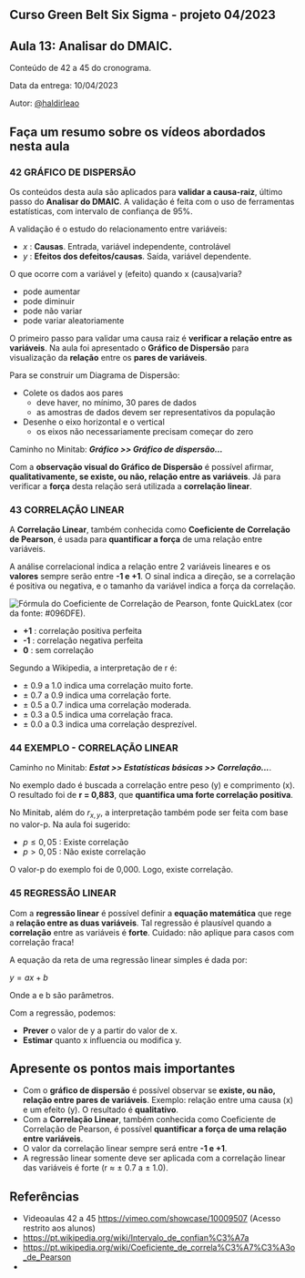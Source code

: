 ## Curso Green Belt Six Sigma - projeto 04/2023
## Aula 13: Analisar do DMAIC.

Conteúdo de 42 a 45 do cronograma.

Data da entrega: 10/04/2023

Autor: [@haldirleao](https://github.com/haldirleao)

## Faça um resumo sobre os vídeos abordados nesta aula

### 42 GRÁFICO DE DISPERSÃO

Os conteúdos desta aula são aplicados para **validar a causa-raiz**, último passo do **Analisar do DMAIC**. A validação é feita com o uso de ferramentas estatísticas, com intervalo de confiança de 95%.

A validação é o estudo do relacionamento entre variáveis:
- $x$ : **Causas**. Entrada, variável independente, controlável
- $y$ : **Efeitos dos defeitos/causas**. Saída, variável dependente.

O que ocorre com a variável y (efeito) quando x (causa)varia?
- pode aumentar
- pode diminuir
- pode não variar
- pode variar aleatoriamente

O primeiro passo para validar uma causa raiz é **verificar a relação entre as variáveis**. Na aula foi apresentado o **Gráfico de Dispersão** para visualização da **relação** entre os **pares de variáveis**.

Para se construir um Diagrama de Dispersão:
- Colete os dados aos pares
  - deve haver, no mínimo, 30 pares de dados
  - as amostras de dados devem ser representativos da população 
- Desenhe o eixo horizontal e o vertical
  - os eixos não necessariamente precisam começar do zero

Caminho no Minitab: **_Gráfico >> Gráfico de dispersão..._** 

Com a **observação visual do Gráfico de Dispersão** é possível afirmar, **qualitativamente, se existe, ou não, relação entre as variáveis**. Já para verificar a **força** desta relação será utilizada a **correlação linear**.

### 43 CORRELAÇÃO LINEAR

A **Correlação Linear**, também conhecida como **Coeficiente de Correlação de Pearson**, é usada para **quantificar a força** de uma relação entre variáveis.

A análise correlacional indica a relação entre 2 variáveis lineares e os **valores** sempre serão entre **-1 e +1**. O sinal indica a direção, se a correlação é positiva ou negativa, e o tamanho da variável indica a força da correlação.

![Fórmula do Coeficiente de Correlação de Pearson, fonte QuickLatex (cor da fonte: #096DFE).](https://drive.google.com/uc?id=12Hxr4eUWo_p-5kMjkBiD7ON9fwvX2Oy6)

- **+1** : correlação positiva perfeita
- **-1** : correlação negativa perfeita
- **0**  : sem correlação

Segundo a Wikipedia, a interpretação de r é:
- ± 0.9 a 1.0 indica uma correlação muito forte.
- ± 0.7 a 0.9 indica uma correlação forte.
- ± 0.5 a 0.7 indica uma correlação moderada.
- ± 0.3 a 0.5 indica uma correlação fraca.
- ± 0.0 a 0.3 indica uma correlação desprezível.


### 44 EXEMPLO - CORRELAÇÃO LINEAR

Caminho no Minitab: **_Estat >> Estatísticas básicas >> Correlação..._**.

No exemplo dado é buscada a correlação entre peso (y) e comprimento (x). O resultado foi de **r = 0,883**, que **quantifica uma forte correlação positiva**. 

No Minitab, além do $r_{x,y}$, a interpretação também pode ser feita com base no valor-p. Na aula foi sugerido:
- $p \le 0,05$ : Existe correlação
- $p > 0,05$ : Não existe correlação

O valor-p do exemplo foi de 0,000. Logo, existe correlação.

### 45 REGRESSÃO LINEAR

Com a **regressão linear** é possível definir a **equação matemática** que rege a **relação entre as duas variáveis**. Tal regressão é plausível quando a **correlação** entre as variáveis é **forte**. Cuidado: não aplique para casos com correlação fraca!

A equação da reta de uma regressão linear simples é dada por:

$y = ax + b$

Onde a e b são parâmetros.

Com a regressão, podemos:
- **Prever** o valor de y a partir do valor de x.
- **Estimar** quanto x influencia ou modifica y.

## Apresente os pontos mais importantes

- Com o **gráfico de dispersão** é possível observar se **existe, ou não, relação entre pares de variáveis**. Exemplo: relação entre uma causa (x) e um efeito (y). O resultado é **qualitativo**.
- Com a **Correlação Linear**, também conhecida como Coeficiente de Correlação de Pearson, é possível **quantificar a força de uma relação entre variáveis**.
- O valor da correlação linear sempre será entre **-1 e +1**.
- A regressão linear somente deve ser aplicada com a correlação linear das variáveis é forte (r ≈ ± 0.7 a ± 1.0).

## Referências
- Videoaulas 42 a 45 https://vimeo.com/showcase/10009507 (Acesso restrito aos alunos)
- https://pt.wikipedia.org/wiki/Intervalo_de_confian%C3%A7a
- https://pt.wikipedia.org/wiki/Coeficiente_de_correla%C3%A7%C3%A3o_de_Pearson
- 